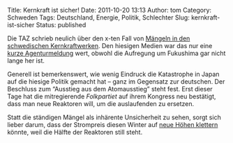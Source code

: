 Title: Kernkraft ist sicher!
Date: 2011-10-20 13:13
Author: tom
Category: Schweden
Tags: Deutschland, Energie, Politik, Schlechter
Slug: kernkraft-ist-sicher
Status: published

Die TAZ schrieb neulich über den x-ten Fall von [Mängeln in den
schwedischen
Kernkraftwerken](http://www.taz.de/AKW-Kontrollen-in-Schweden/!78379/).
Den hiesigen Medien war das nur eine [kurze
Agenturmeldung](http://www.svd.se/nyheter/inrikes/skrap-hittades-i-karnreaktorer_6466958.svd)
wert, obwohl die Aufregung um Fukushima gar nicht lange her ist.

Generell ist bemerkenswert, wie wenig Eindruck die Katastrophe in Japan
auf die hiesige Politik gemacht hat – ganz im Gegensatz zur deutschen.
Der Beschluss zum “Ausstieg aus dem Atomausstieg” steht fest. Erst
dieser Tage hat die mitregierende *Folkpartiet* auf ihrem Kongress neu
bestätigt, dass man neue Reaktoren will, um die auslaufenden zu
ersetzen.

Statt die ständigen Mängel als inhärente Unsicherheit zu sehen, sorgt
sich lieber darum, dass der Strompreis diesen Winter auf [neue Höhen
klettern](http://www.aftonbladet.se/nyheter/article13801923.ab) könnte,
weil die Hälfte der Reaktoren still steht.

